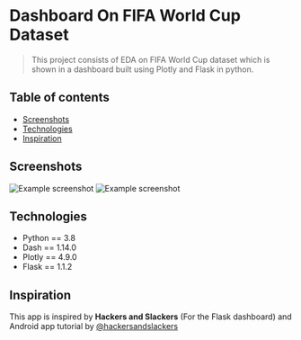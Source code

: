 # Dashboard On FIFA World Cup Dataset 
> This project consists of EDA on FIFA World Cup dataset which is shown in a dashboard built using Plotly and Flask in python.


## Table of contents
* [Screenshots](#screenshots)
* [Technologies](#technologies)
* [Inspiration](#inspiration)


## Screenshots
![Example screenshot](./img/screenshot(1).png)
![Example screenshot](./img/screenshot(2).png)

## Technologies
* Python == 3.8
* Dash == 1.14.0
* Plotly == 4.9.0
* Flask == 1.1.2


## Inspiration
This app is inspired by  **Hackers and Slackers** (For the Flask dashboard)
and Android app tutorial by [@hackersandslackers](https://hackersandslackers.com/plotly-dash-with-flask/)
